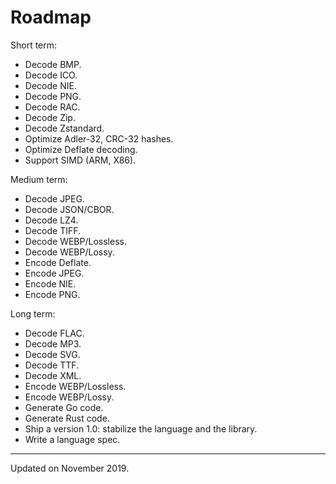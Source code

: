 # Roadmap

Short term:

- Decode BMP.
- Decode ICO.
- Decode NIE.
- Decode PNG.
- Decode RAC.
- Decode Zip.
- Decode Zstandard.
- Optimize Adler-32, CRC-32 hashes.
- Optimize Deflate decoding.
- Support SIMD (ARM, X86).

Medium term:

- Decode JPEG.
- Decode JSON/CBOR.
- Decode LZ4.
- Decode TIFF.
- Decode WEBP/Lossless.
- Decode WEBP/Lossy.
- Encode Deflate.
- Encode JPEG.
- Encode NIE.
- Encode PNG.

Long term:

- Decode FLAC.
- Decode MP3.
- Decode SVG.
- Decode TTF.
- Decode XML.
- Encode WEBP/Lossless.
- Encode WEBP/Lossy.
- Generate Go code.
- Generate Rust code.
- Ship a version 1.0: stabilize the language and the library.
- Write a language spec.


---

Updated on November 2019.
